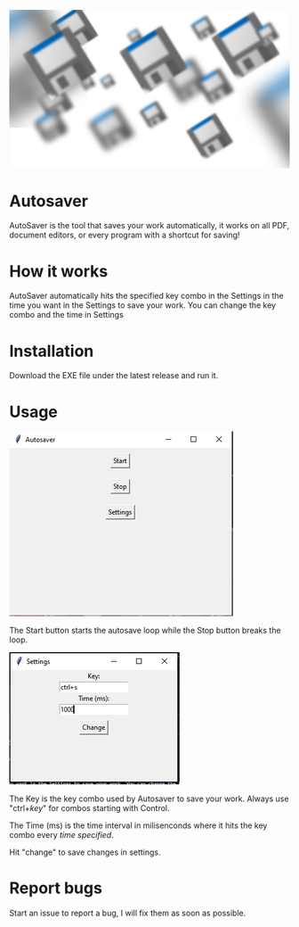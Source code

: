 ![alt text](https://raw.githubusercontent.com/spacejam28/autosaver/refs/heads/main/autosaver.png)
# Autosaver
AutoSaver is the tool that saves your work automatically, it works on all PDF, document editors, or every program with a shortcut for saving!

# How it works
AutoSaver automatically hits the specified key combo in the Settings in the time you want in the Settings to save your work. You can change the key combo and the time in Settings

# Installation
Download the EXE file under the latest release and run it.

# Usage

![alt text](https://raw.githubusercontent.com/spacejam28/autosaver/refs/heads/main/usageimg1.PNG)

The Start button starts the autosave loop while the Stop button breaks the loop. 

![alt text](https://raw.githubusercontent.com/spacejam28/autosaver/refs/heads/main/usageimg2.PNG)

The Key is the key combo used by Autosaver to save your work. Always use "ctrl+*key*" for combos starting with Control.

The Time (ms) is the time interval in milisenconds where it hits the key combo every *time specified*.

Hit "change" to save changes in settings.

# Report bugs

Start an issue to report a bug, I will fix them as soon as possible.
